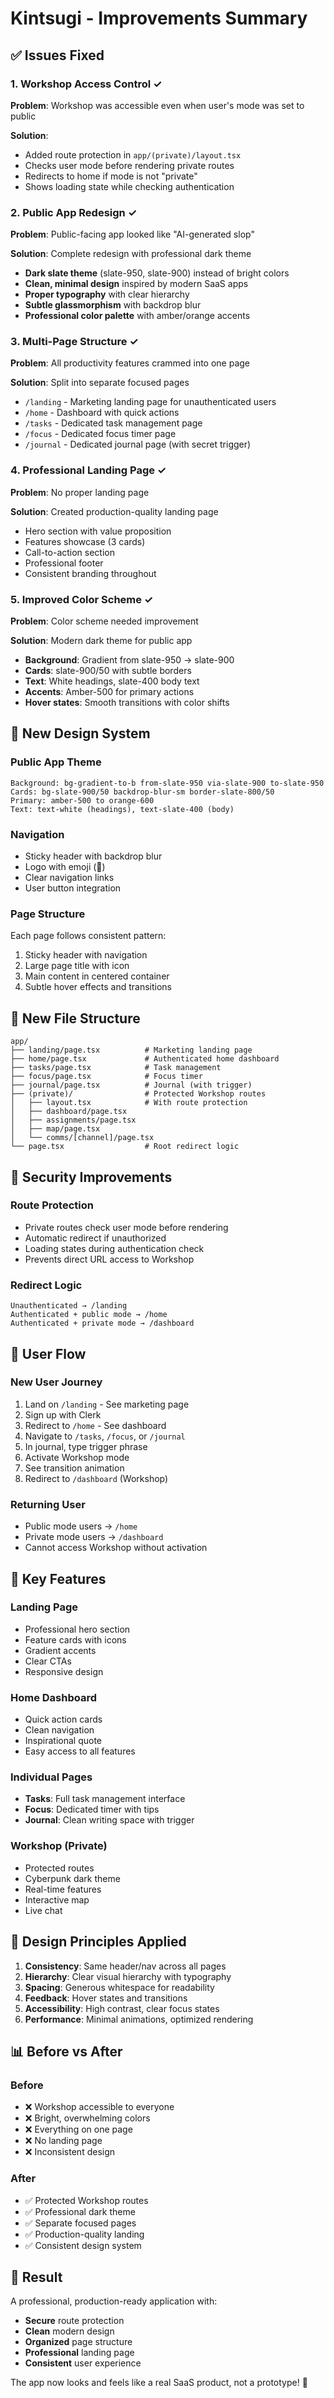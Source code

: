 # Kintsugi - Improvements Summary

## ✅ Issues Fixed

### 1. Workshop Access Control ✓
**Problem**: Workshop was accessible even when user's mode was set to public

**Solution**: 
- Added route protection in `app/(private)/layout.tsx`
- Checks user mode before rendering private routes
- Redirects to home if mode is not "private"
- Shows loading state while checking authentication

### 2. Public App Redesign ✓
**Problem**: Public-facing app looked like "AI-generated slop"

**Solution**: Complete redesign with professional dark theme
- **Dark slate theme** (slate-950, slate-900) instead of bright colors
- **Clean, minimal design** inspired by modern SaaS apps
- **Proper typography** with clear hierarchy
- **Subtle glassmorphism** with backdrop blur
- **Professional color palette** with amber/orange accents

### 3. Multi-Page Structure ✓
**Problem**: All productivity features crammed into one page

**Solution**: Split into separate focused pages
- `/landing` - Marketing landing page for unauthenticated users
- `/home` - Dashboard with quick actions
- `/tasks` - Dedicated task management page
- `/focus` - Dedicated focus timer page
- `/journal` - Dedicated journal page (with secret trigger)

### 4. Professional Landing Page ✓
**Problem**: No proper landing page

**Solution**: Created production-quality landing page
- Hero section with value proposition
- Features showcase (3 cards)
- Call-to-action section
- Professional footer
- Consistent branding throughout

### 5. Improved Color Scheme ✓
**Problem**: Color scheme needed improvement

**Solution**: Modern dark theme for public app
- **Background**: Gradient from slate-950 → slate-900
- **Cards**: slate-900/50 with subtle borders
- **Text**: White headings, slate-400 body text
- **Accents**: Amber-500 for primary actions
- **Hover states**: Smooth transitions with color shifts

## 🎨 New Design System

### Public App Theme
```
Background: bg-gradient-to-b from-slate-950 via-slate-900 to-slate-950
Cards: bg-slate-900/50 backdrop-blur-sm border-slate-800/50
Primary: amber-500 to orange-600
Text: text-white (headings), text-slate-400 (body)
```

### Navigation
- Sticky header with backdrop blur
- Logo with emoji (🏺)
- Clear navigation links
- User button integration

### Page Structure
Each page follows consistent pattern:
1. Sticky header with navigation
2. Large page title with icon
3. Main content in centered container
4. Subtle hover effects and transitions

## 📁 New File Structure

```
app/
├── landing/page.tsx          # Marketing landing page
├── home/page.tsx             # Authenticated home dashboard
├── tasks/page.tsx            # Task management
├── focus/page.tsx            # Focus timer
├── journal/page.tsx          # Journal (with trigger)
├── (private)/                # Protected Workshop routes
│   ├── layout.tsx            # With route protection
│   ├── dashboard/page.tsx
│   ├── assignments/page.tsx
│   ├── map/page.tsx
│   └── comms/[channel]/page.tsx
└── page.tsx                  # Root redirect logic
```

## 🔐 Security Improvements

### Route Protection
- Private routes check user mode before rendering
- Automatic redirect if unauthorized
- Loading states during authentication check
- Prevents direct URL access to Workshop

### Redirect Logic
```
Unauthenticated → /landing
Authenticated + public mode → /home
Authenticated + private mode → /dashboard
```

## 🎯 User Flow

### New User Journey
1. Land on `/landing` - See marketing page
2. Sign up with Clerk
3. Redirect to `/home` - See dashboard
4. Navigate to `/tasks`, `/focus`, or `/journal`
5. In journal, type trigger phrase
6. Activate Workshop mode
7. See transition animation
8. Redirect to `/dashboard` (Workshop)

### Returning User
- Public mode users → `/home`
- Private mode users → `/dashboard`
- Cannot access Workshop without activation

## 🌟 Key Features

### Landing Page
- Professional hero section
- Feature cards with icons
- Gradient accents
- Clear CTAs
- Responsive design

### Home Dashboard
- Quick action cards
- Clean navigation
- Inspirational quote
- Easy access to all features

### Individual Pages
- **Tasks**: Full task management interface
- **Focus**: Dedicated timer with tips
- **Journal**: Clean writing space with trigger

### Workshop (Private)
- Protected routes
- Cyberpunk dark theme
- Real-time features
- Interactive map
- Live chat

## 🎨 Design Principles Applied

1. **Consistency**: Same header/nav across all pages
2. **Hierarchy**: Clear visual hierarchy with typography
3. **Spacing**: Generous whitespace for readability
4. **Feedback**: Hover states and transitions
5. **Accessibility**: High contrast, clear focus states
6. **Performance**: Minimal animations, optimized rendering

## 📊 Before vs After

### Before
- ❌ Workshop accessible to everyone
- ❌ Bright, overwhelming colors
- ❌ Everything on one page
- ❌ No landing page
- ❌ Inconsistent design

### After
- ✅ Protected Workshop routes
- ✅ Professional dark theme
- ✅ Separate focused pages
- ✅ Production-quality landing
- ✅ Consistent design system

## 🚀 Result

A professional, production-ready application with:
- **Secure** route protection
- **Clean** modern design
- **Organized** page structure
- **Professional** landing page
- **Consistent** user experience

The app now looks and feels like a real SaaS product, not a prototype! 🎉
